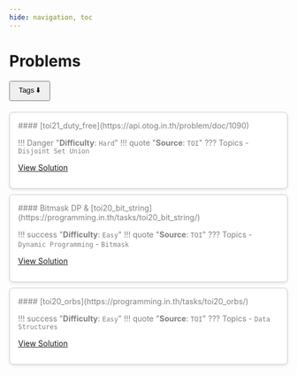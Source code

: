 ```yaml
---
hide: navigation, toc
---
```


# Problems

<!-- Tags menu at the top -->
<div style="margin-bottom: 20px;">
  <button class="tag-toggle" id="toggle-tags-btn" onclick="toggleTagPicker()" style="padding:5px 15px; cursor:pointer;">Tags ⬇️</button>
</div>

<!-- Tag picker -->
<div class="tagbox" id="tag-picker" style="border:1px solid #ffffffff; padding:10px; margin-bottom:20px; border-radius:5px; background:#f9f9f9; max-width:600px; display:none;">

  <!-- Difficulty filter -->
  <strong>Difficulty:</strong><br>
  <label><input type="checkbox" value="Easy" class="filter-difficulty"> Easy</label>
  <label><input type="checkbox" value="Medium" class="filter-difficulty"> Medium</label>
  <label><input type="checkbox" value="Hard" class="filter-difficulty"> Hard</label>
  <br><br>

  <!-- Source filter -->
  <strong>Source:</strong><br>
  <label><input type="checkbox" value="TOI" class="filter-source"> TOI</label>
  <br><br>

  <!-- Topics filter -->
  <strong>Topics:</strong><br>
  <label><input type="checkbox" value="Disjoint Set Union" class="tag"> Disjoint Set Union</label>
  <label><input type="checkbox" value="Dynamic Programming" class="tag"> Dynamic Programming</label>
  <label><input type="checkbox" value="Bitmask" class="tag"> Bitmask</label>
  <label><input type="checkbox" value="Data Structures" class="tag"> Data Structures</label>
  <br><br>

  <button class="submit" onclick="applyFilter()" style="padding:5px 15px; cursor:pointer;">Filter</button>
</div>

<!-- Problems grid -->
<div class="grid cards" markdown="1">

<div class="problem-card" data-difficulty="Hard" data-source="TOI" data-topics="Disjoint Set Union" markdown="1">
#### [toi21_duty_free](https://api.otog.in.th/problem/doc/1090)

!!! Danger "**Difficulty**: `Hard`"
!!! quote "**Source**: `TOI`"
??? Topics
    - `Disjoint Set Union`

[View Solution](/problems/toi21_duty_free)
</div>

<div class="problem-card" data-difficulty="Easy" data-source="TOI" data-topics="Dynamic Programming,Bitmask" markdown="1">
#### Bitmask DP & [toi20_bit_string](https://programming.in.th/tasks/toi20_bit_string/)

!!! success "**Difficulty**: `Easy`"
!!! quote "**Source**: `TOI`"
??? Topics
    - `Dynamic Programming`
    - `Bitmask`

[View Solution](/problems/toi20_bit_string)
</div>

<div class="problem-card" data-difficulty="Easy" data-source="TOI" data-topics="Data Structures" markdown="1">
#### [toi20_orbs](https://programming.in.th/tasks/toi20_orbs/)

!!! success "**Difficulty**: `Easy`"
!!! quote "**Source**: `TOI`"
??? Topics
    - `Data Structures`

[View Solution](/problems/toi20_orbs)
</div>
</div>

<!-- Scripts -->
<script>
// Toggle tag picker visibility and arrow direction
function toggleTagPicker() {
    const picker = document.getElementById('tag-picker');
    const btn = document.getElementById('toggle-tags-btn');
    
    const isHidden = picker.style.display === 'none';
    picker.style.display = isHidden ? 'block' : 'none';
    
    // Change arrow
    btn.textContent = isHidden ? 'Tags ⬇️' : 'Tags ⬆️';
    
    // Save visibility in localStorage
    localStorage.setItem('tagPickerVisible', picker.style.display);
}

// On page load, set arrow according to saved visibility
document.addEventListener("DOMContentLoaded", function() {
    const picker = document.getElementById('tag-picker');
    const btn = document.getElementById('toggle-tags-btn');
    const visible = localStorage.getItem('tagPickerVisible') || 'none';
    picker.style.display = visible;
    
    btn.textContent = visible === 'none' ? 'Tags ⬆️' : 'Tags ⬇️';
});

// Apply filter
function applyFilter() {
    const selectedD = Array.from(document.querySelectorAll('.filter-difficulty:checked')).map(cb => cb.value);
    const selectedS = Array.from(document.querySelectorAll('.filter-source:checked')).map(cb => cb.value);
    const selectedT = Array.from(document.querySelectorAll('.tag:checked')).map(cb => cb.value);

    const cards = document.querySelectorAll('.problem-card');
    cards.forEach(card => {
        const cardD = card.getAttribute('data-difficulty').split(',');
        const cardS = card.getAttribute('data-source').split(',');
        const cardT = card.getAttribute('data-topics').split(',');

        const visible = (selectedD.length === 0 || selectedD.some(d => cardD.includes(d))) &&
                        (selectedS.length === 0 || selectedS.some(s => cardS.includes(s))) &&
                        (selectedT.length === 0 || selectedT.some(t => cardT.includes(t)));

        card.style.display = visible ? '' : 'none';
    });
}
</script>

<!-- CSS -->
<style>
.grid.cards {
    display: grid;
    grid-template-columns: repeat(auto-fill, minmax(320px, 1fr));
    gap: 10px;
}
.problem-card {
    border: 1px solid #ccc;
    border-radius: 7px;
    padding: 15px;
    background: #ffffffff;
    box-shadow: 0 2px 5px rgba(0,0,0,0.1);
    color: grey;
}
.tagbox {
    color: black;
    border-color: #868686ff;
}
</style>
